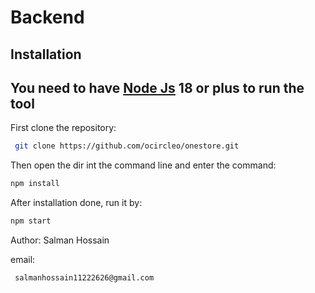 

# Backend

## Installation
## You need to have [Node Js](https://nodejs.org/en) 18 or plus to run the tool

First clone the repository:
```bash
 git clone https://github.com/ocircleo/onestore.git
```
Then open the dir int the command line and enter the command:

```bash
npm install
```
After installation done, run it by:

```bash
npm start
```


Author: Salman Hossain

email:
``` bash
 salmanhossain11222626@gmail.com
```
